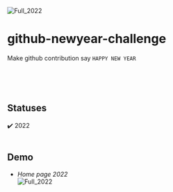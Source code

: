 ![Full_2022](https://github.com/SKR301/github-newyear-challenge/blob/main/Screenshot/Title_2022.png)

# github-newyear-challenge
Make github contribution say `HAPPY NEW YEAR`

<br><br><br>
## Statuses
:heavy_check_mark: 2022
<br><br>

## Demo
  - *Home page 2022*<br />
  ![Full_2022](https://github.com/SKR301/github-newyear-challenge/blob/main/Screenshot/full_2022.png)
  
<!--   ![Contribution_2022](https://github.com/SKR301/github-newyear-challenge/blob/main/Screenshot/contribute_2022.png) -->

